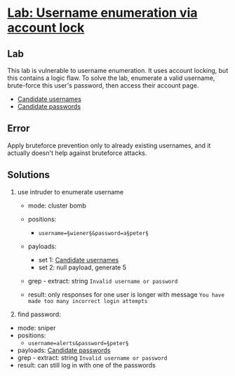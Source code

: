 # [Lab: Username enumeration via account lock](https://portswigger.net/web-security/authentication/password-based/lab-username-enumeration-via-account-lock)

## Lab

This lab is vulnerable to username enumeration. It uses account locking, but this contains a logic flaw. To solve the lab, enumerate a valid username, brute-force this user's password, then access their account page.

- [Candidate usernames](https://portswigger.net/web-security/authentication/auth-lab-usernames)
- [Candidate passwords](https://portswigger.net/web-security/authentication/auth-lab-passwords)

## Error

Apply bruteforce prevention only to already existing usernames, and it actually doesn't help against bruteforce attacks.

## Solutions

1. use intruder to enumerate username

    - mode: cluster bomb
    - positions:
      - `username=§wiener§&password=a§peter§`
    - payloads:
      - set 1: [Candidate usernames](https://portswigger.net/web-security/authentication/auth-lab-usernames)
      - set 2: null payload, generate 5
    - grep - extract: string `Invalid username or password`

    - result: only responses for one user is longer with message `You have made too many incorrect login attempts`

2. find password:

- mode: sniper
- positions:
  - `username=alerts&password=§peter§`
- payloads: [Candidate passwords](https://portswigger.net/web-security/authentication/auth-lab-passwords)
- grep - extract: string `Invalid username or password`
- result: can still log in with one of the passwords
